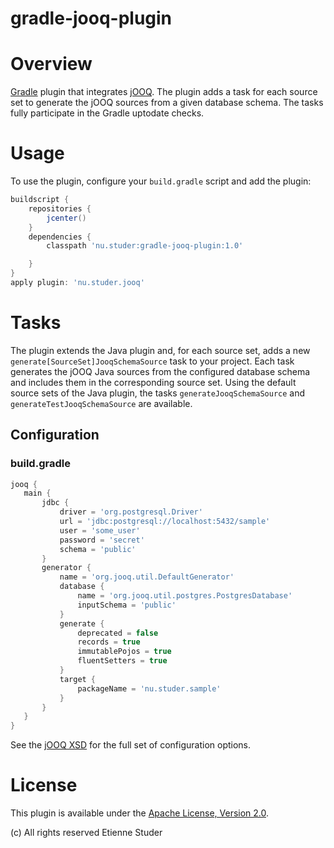 gradle-jooq-plugin
==================

# Overview
[Gradle](http://www.gradle.org) plugin that integrates [jOOQ](http://www.jooq.org).
The plugin adds a task for each source set to generate the jOOQ sources from a given database schema.
The tasks fully participate in the Gradle uptodate checks.

# Usage
To use the plugin, configure your `build.gradle` script and add the plugin:
```groovy
buildscript {
    repositories {
        jcenter()
    }
    dependencies {
        classpath 'nu.studer:gradle-jooq-plugin:1.0'

    }
}
apply plugin: 'nu.studer.jooq'
```

# Tasks
The plugin extends the Java plugin and, for each source set, adds a new `generate[SourceSet]JooqSchemaSource` task to your project.
Each task generates the jOOQ Java sources from the configured database schema and includes them in the corresponding source set.
Using the default source sets of the Java plugin, the tasks `generateJooqSchemaSource` and `generateTestJooqSchemaSource` are available.


## Configuration

### build.gradle
```groovy
jooq {
   main {
       jdbc {
           driver = 'org.postgresql.Driver'
           url = 'jdbc:postgresql://localhost:5432/sample'
           user = 'some_user'
           password = 'secret'
           schema = 'public'
       }
       generator {
           name = 'org.jooq.util.DefaultGenerator'
           database {
               name = 'org.jooq.util.postgres.PostgresDatabase'
               inputSchema = 'public'
           }
           generate {
               deprecated = false
               records = true
               immutablePojos = true
               fluentSetters = true
           }
           target {
               packageName = 'nu.studer.sample'
           }
       }
   }
}
```

See the [jOOQ XSD](http://www.jooq.org/xsd/jooq-codegen-3.3.0.xsd) for the full set of configuration options.

# License
This plugin is available under the [Apache License, Version 2.0](http://www.apache.org/licenses/LICENSE-2.0.html).

(c) All rights reserved Etienne Studer
